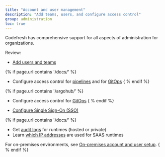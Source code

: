 ```yaml
---
title: "Account and user management"
description: "Add teams, users, and configure access control"
group: administration
toc: true
---
```


Codefresh has comprehensive support for all aspects of administration for organizations<!---in both on-premises and SaaS environments-->.  

Review:

* [Add users and teams]({{site.baseurl}}/docs/administration/account-user-management/add-users/) 

{% if page.url contains '/docs/' %}
* Configure access control for [pipelines]({{site.baseurl}}/docs/administration/account-user-management/access-control/) and for [GitOps]({{site.baseurl}}/docs/administration/account-user-management/gitops-abac/)
{ % endif %}

{% if page.url contains '/argohub/' %}
* Configure access control for [GitOps]({{site.baseurl}}/docs/administration/account-user-management/gitops-abac/)
{ % endif %}

* [Configure Single Sign-On (SSO)]({{site.baseurl}}/docs/administration/single-sign-on/)

{% if page.url contains '/docs/' %}
* Get [audit logs]({{site.baseurl}}/docs/administration/account-user-management/audit/) for runtimes (hosted or private)
* Learn [which IP addresses]({{site.baseurl}}/docs/administration/platform-ip-addresses/) are used for SAAS runtimes

For on-premises environments, see [On-premises account and user setup]({{site.baseurl}}/docs/installation/on-premises/on-prem-configuration/).
{ % endif %} 